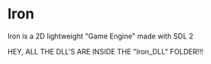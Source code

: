 # Iron
Iron is a 2D lightweight "Game Engine" made with SDL 2

HEY, ALL THE DLL'S ARE INSIDE THE "Iron_DLL" FOLDER!!!